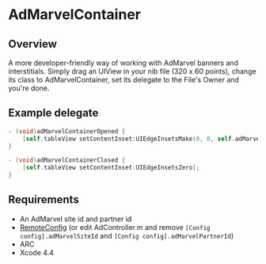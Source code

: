 # AdMarvelContainer

## Overview
A more developer-friendly way of working with AdMarvel banners and interstitials. Simply drag an UIView in your nib file (320 x 60 points), change its class to AdMarvelContainer, set its delegate to the File's Owner and you're done.

## Example delegate
```objective-c
- (void)adMarvelContainerOpened {
	[self.tableView setContentInset:UIEdgeInsetsMake(0, 0, self.adMarvelContainer.adHeight, 0)];
}

- (void)adMarvelContainerClosed {
    [self.tableView setContentInset:UIEdgeInsetsZero];
}
```

## Requirements
* An AdMarvel site id and partner id
* [RemoteConfig](https://github.com/gangverk/RemoteConfig) (or edit AdController.m and remove `[Config config].adMarvelSiteId` and `[Config config].adMarvelPartnerId`)
* ARC
* Xcode 4.4